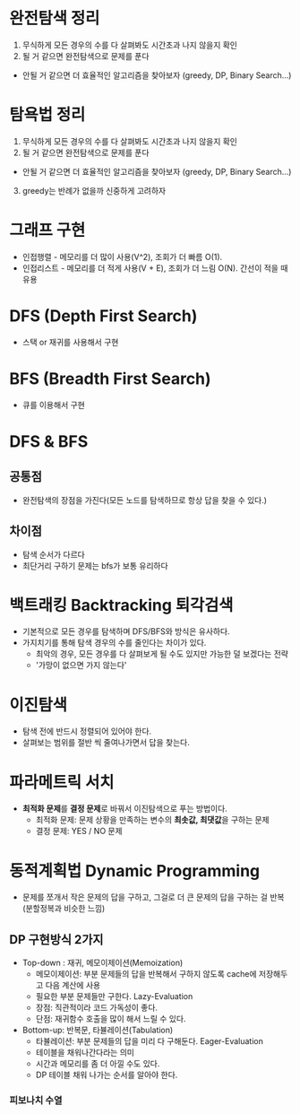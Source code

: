 # 완전탐색 정리

1. 무식하게 모든 경우의 수를 다 살펴봐도 시간초과 나지 않을지 확인
2. 될 거 같으면 완전탐색으로 문제를 푼다

-   안될 거 같으면 더 효율적인 알고리즘을 찾아보자 (greedy, DP, Binary Search...)

# 탐욕법 정리

1. 무식하게 모든 경우의 수를 다 살펴봐도 시간초과 나지 않을지 확인
2. 될 거 같으면 완전탐색으로 문제를 푼다

-   안될 거 같으면 더 효율적인 알고리즘을 찾아보자 (greedy, DP, Binary Search...)

3. greedy는 반례가 없을까 신중하게 고려하자

# 그래프 구현

-   인접행렬 - 메모리를 더 많이 사용(V^2), 조회가 더 빠름 O(1).
-   인접리스트 - 메모리를 더 적게 사용(V + E), 조회가 더 느림 O(N). 간선이 적을 때 유용

# DFS (Depth First Search)

-   스택 or 재귀를 사용해서 구현

# BFS (Breadth First Search)

-   큐를 이용해서 구현

# DFS & BFS

## 공통점

-   완전탐색의 장점을 가진다(모든 노드를 탐색하므로 항상 답을 찾을 수 있다.)

## 차이점

-   탐색 순서가 다르다
-   최단거리 구하기 문제는 bfs가 보통 유리하다

# 백트래킹 Backtracking 퇴각검색

-   기본적으로 모든 경우를 탐색하며 DFS/BFS와 방식은 유사하다.
-   가지치기를 통해 탐색 경우의 수를 줄인다는 차이가 있다.
    -   최악의 경우, 모든 경우를 다 살펴보게 될 수도 있지만 가능한 덜 보겠다는 전략
    -   '가망이 없으면 가지 않는다'

# 이진탐색

-   탐색 전에 반드시 정렬되어 있어야 한다.
-   살펴보는 범위를 절반 씩 줄여나가면서 답을 찾는다.

# 파라메트릭 서치

-   **최적화 문제**를 **결정 문제**로 바꿔서 이진탐색으로 푸는 방법이다.
    -   최적화 문제: 문제 상황을 만족하는 변수의 **최솟값, 최댓값**을 구하는 문제
    -   결정 문제: YES / NO 문제

# 동적계획법 Dynamic Programming

-   문제를 쪼개서 작은 문제의 답을 구하고, 그걸로 더 큰 문제의 답을 구하는 걸 반복(분할정복과 비슷한 느낌)

## DP 구현방식 2가지

-   Top-down : 재귀, 메모이제이션(Memoization)
    -   메모이제이션: 부분 문제들의 답을 반복해서 구하지 않도록 cache에 저장해두고 다음 계산에 사용
    -   필요한 부분 문제들만 구한다. Lazy-Evaluation
    -   장점: 직관적이라 코드 가독성이 좋다.
    -   단점: 재귀함수 호출을 많이 해서 느릴 수 있다.
-   Bottom-up: 반복문, 타뷸레이션(Tabulation)
    -   타뷸레이션: 부분 문제들의 답을 미리 다 구해둔다. Eager-Evaluation
    -   테이블을 채워나간다라는 의미
    -   시간과 메모리를 좀 더 아낄 수도 있다.
    -   DP 테이블 채워 나가는 순서를 알아야 한다.

### 피보나치 수열
